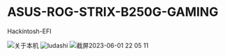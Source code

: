 # ASUS-ROG-STRIX-B250G-GAMING
Hackintosh-EFI
  
![关于本机](https://github.com/GuZe-GZ/ASUS-ROG-STRIX-B250G-GAMING/assets/70998332/c72cce63-14cc-4097-9054-e4549f80af6e)
  ![ludashi](https://github.com/GuZe-GZ/ASUS-ROG-STRIX-B250G-GAMING/assets/70998332/488d5721-4382-443e-a5a7-d6caed0a3c7c)
![截屏2023-06-01 22 05 11](https://github.com/GuZe-GZ/ASUS-ROG-STRIX-B250G-GAMING/assets/70998332/77b51d6f-2763-47f8-a32a-d3d2041cf96f)

